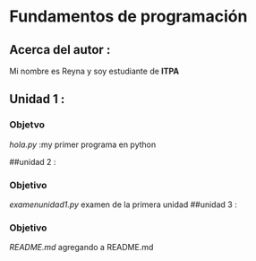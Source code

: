 # Fundamentos de programación

## Acerca del autor :
Mi nombre es Reyna y soy estudiante de **ITPA**



## Unidad 1  :
### Objetvo
*hola.py* :my primer programa en python

##unidad 2 :
### Objetivo
*examenunidad1.py* examen de la primera unidad 
##unidad 3 :
### Objetivo
*README.md* agregando a README.md
